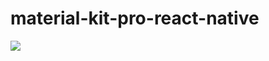 # material-kit-pro-react-native
<div>
    <img src="https://github.com/TortuC/React-Native-Material-kit-pro/tree/main/assets/images/demo.png" />
</div>
